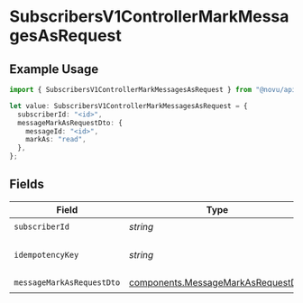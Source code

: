 # SubscribersV1ControllerMarkMessagesAsRequest

## Example Usage

```typescript
import { SubscribersV1ControllerMarkMessagesAsRequest } from "@novu/api/models/operations";

let value: SubscribersV1ControllerMarkMessagesAsRequest = {
  subscriberId: "<id>",
  messageMarkAsRequestDto: {
    messageId: "<id>",
    markAs: "read",
  },
};
```

## Fields

| Field                                                                                    | Type                                                                                     | Required                                                                                 | Description                                                                              |
| ---------------------------------------------------------------------------------------- | ---------------------------------------------------------------------------------------- | ---------------------------------------------------------------------------------------- | ---------------------------------------------------------------------------------------- |
| `subscriberId`                                                                           | *string*                                                                                 | :heavy_check_mark:                                                                       | N/A                                                                                      |
| `idempotencyKey`                                                                         | *string*                                                                                 | :heavy_minus_sign:                                                                       | A header for idempotency purposes                                                        |
| `messageMarkAsRequestDto`                                                                | [components.MessageMarkAsRequestDto](../../models/components/messagemarkasrequestdto.md) | :heavy_check_mark:                                                                       | N/A                                                                                      |